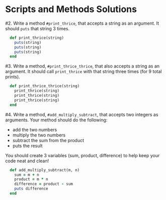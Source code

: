 # Scripts and Methods Solutions

\#2. Write a method `#print_thrice`, that accepts a string as an argument. It should `puts` that string 3 times.

  ```ruby
    def print_thrice(string)
      puts(string)
      puts(string)
      puts(string)
    end
  ```

\#3. Write a method, `#print_thrice_thrice`, that also accepts a string as an argument. It should call `print_thrice` with that string three times (for 9 total prints).

  ```ruby
    def print_thrice_thrice(string)
      print_thrice(string)
      print_thrice(string)
      print_thrice(string)
    end
  ```

\#4. Write a method, `#add_multiply_subtract`, that accepts two integers as arguments. Your method should do the following:
  * add the two numbers
  * multiply the two numbers
  * subtract the sum from the product
  * puts the result

  You should create 3 variables (sum, product, difference) to help keep your code neat and clean!

  ```ruby
    def add_multiply_subtract(m, n)
      sum = m + n
      product = m * n
      difference = product - sum
      puts difference
    end
  ```
